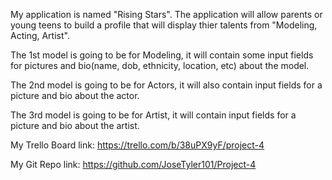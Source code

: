 My application is named "Rising Stars". The application will allow parents or young teens to build a profile that will display thier talents from "Modeling, Acting, Artist".

The 1st model is going to be for Modeling, it will contain some input fields for pictures and bio(name, dob, ethnicity, location, etc) about the model.

The 2nd model is going to be for Actors, it will also contain input fields for a picture and bio about the actor.

The 3rd model is going to be for Artist, it will contain input fields for a picture and bio about the artist.


My Trello Board link: https://trello.com/b/38uPX9yF/project-4

My Git Repo link: https://github.com/JoseTyler101/Project-4